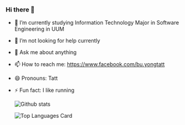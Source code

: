 ### Hi there 👋

<!--
**buyongtatt/buyongtatt** is a ✨ _special_ ✨ repository because its `README.md` (this file) appears on your GitHub profile.

Here are some ideas to get you started:
-->
- 🔭 I’m currently studying Information Technology Major in Software Engineering in UUM
<!--- 🌱 I’m currently learning -->
<!--- - 👯 I’m looking to collaborate on nothing -->
- 🤔 I’m not looking for help currently
- 💬 Ask me about anything
- 📫 How to reach me: https://www.facebook.com/bu.yongtatt
- 😄 Pronouns: Tatt
- ⚡ Fun fact: I like running


  ![Github stats](https://github-readme-stats.vercel.app/api?username=buyongtatt&theme=highcontrast&show_icons=true&count_private=true)
 
  ![Top Languages Card](https://github-readme-stats.vercel.app/api/top-langs/?username=buyongtatt&theme=highcontrast&layout=compact)
